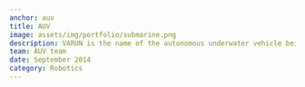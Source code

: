 ```yaml
---
anchor: auv
title: AUV
image: assets/img/portfolio/submarine.png
description: VARUN is the name of the autonomous underwater vehicle being developed by a team of undergraduate students under Robotics Club IIT Kanpur. I have spend more time on this that all the other projects (other that huracan) combined. Headover to <a href="https://auv-iitk.github.io">auv-iitk.github.io</a> for more details. We are using ROS and OpenCV for making the robot runs autonomously. All source code is open source and can be accessed at <a href="https://github.com/auv-iitk">github.com/auv-iitk</a>.
team: AUV team
date: September 2014
category: Robotics
---
```

